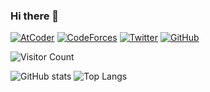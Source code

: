 ### Hi there 👋

[![AtCoder](https://img.shields.io/endpoint?url=https%3A%2F%2Fatcoder-badges.now.sh%2Fapi%2Fatcoder%2Fjson%2FTyson8331)](https://atcoder.jp/users/Tyson8331)
[![CodeForces](https://img.shields.io/endpoint?url=https%3A%2F%2Fatcoder-badges.now.sh%2Fapi%2Fcodeforces%2Fjson%2FTyson8331)](https://codeforces.com/profile/Tyson8331)
[![Twitter](https://img.shields.io/twitter/follow/penguin8331?style=social)](https://twitter.com/penguin8331)
[![GitHub](https://img.shields.io/github/followers/penguin8331.svg?style=social&label=Follow)](https://github.com/penguin8331?tab=followers)  

![Visitor Count](https://profile-counter.glitch.me/penguin8331/count.svg)  

![GitHub stats](https://github-readme-stats.vercel.app/api?username=penguin8331&show_icons=true&theme=radical)
![Top Langs](https://github-readme-stats.vercel.app/api/top-langs/?username=penguin8331&theme=light&layout=compact)
